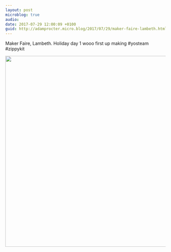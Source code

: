 ```yaml
---
layout: post
microblog: true
audio: 
date: 2017-07-29 12:00:09 +0100
guid: http://adamprocter.micro.blog/2017/07/29/maker-faire-lambeth.html
---
```

Maker Faire, Lambeth. Holiday day 1 wooo first up making #yosteam #zippykit

<img src="http://discursive.adamprocter.co.uk/uploads/2017/0dbc7b45bc.jpg" width="600" height="600" />
